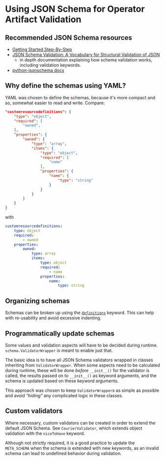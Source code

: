 # Using JSON Schema for Operator Artifact Validation

## Recommended JSON Schema resources

* [Getting Started Step-By-Step][1]
* [JSON Schema Validation: A Vocabulary for Structural Validation of JSON][2]
  - in depth documentation explaining how schema validation works, including
  validation keywords.
* [python-jsonschema docs][3]

## Why define the schemas using YAML?

YAML was chosen to define the schemas, because it's more compact and so,
somewhat easier to read and write. Compare: 

```json
"customresourcedefinitions": {
    "type": "object",
    "required": [
        "owned",
    ],
    "properties": {
        "owned": {
            "type": "array",
            "items": {
                "type": "object",
                "required": [
                    "name"
                ],
                "properties": {
                    "name": {
                        "type": "string"
                    }
                }
            }
        }
    }
}

```

with

```yaml
customresourcedefinitions:
    type: object
    required:
        - owned
    properties:
        owned:
            type: array
            items:
                type: object
                required:
                    - name
                properties:
                    name:
                        type: string

```

## Organizing schemas

Schemas can be broken up using the [`definitions`][4] keyword. This can help
with re-usability and avoid excessive indenting.

## Programmatically update schemas

Some values and validation aspects will have to be decided during runtime.
`schema.ValidatorWrapper` is meant to enable just that. 

The basic idea is to have all JSON Schema validators wrapped in classes
inheriting from `ValidatorWrapper`. When some aspects need to be calculated
during runtime, these will be done _before_ `__init__()` for the validator is
called, the results passed on to `__init__()` as keyword arguments, and the
schema is updated based on these keyword arguments.

This approach was chosen to keep `ValidatorWrapper`s as simple as possible and
avoid _"hiding"_ any complicated logic in these classes.

## Custom validators

Where necessary, custom validators can be created in order to extend the
default JSON Schema. See `CourierValidator`, which extends object validation
with the `niceToHave` keyword.

Although not strictly required, it is a good practice to update the
`META_SCHEMA` when the schema is extended with new keywords, as an invalid
schema can lead to undefined behavior during validation.


[1]: https://json-schema.org/learn/getting-started-step-by-step.html
[2]: https://json-schema.org/latest/json-schema-validation.html
[3]: https://python-jsonschema.readthedocs.io/en/stable/
[4]: https://json-schema.org/latest/json-schema-validation.html#rfc.section.9
